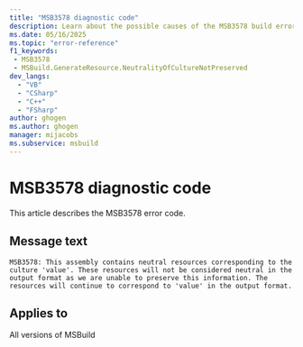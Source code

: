```yaml
---
title: "MSB3578 diagnostic code"
description: Learn about the possible causes of the MSB3578 build error, and get troubleshooting tips.
ms.date: 05/16/2025
ms.topic: "error-reference"
f1_keywords:
 - MSB3578
 - MSBuild.GenerateResource.NeutralityOfCultureNotPreserved
dev_langs:
  - "VB"
  - "CSharp"
  - "C++"
  - "FSharp"
author: ghogen
ms.author: ghogen
manager: mijacobs
ms.subservice: msbuild
---
```


# MSB3578 diagnostic code

<!-- :::ErrorDefinitionDescription::: -->
<!-- :::editable-content name="introDescription"::: -->
This article describes the MSB3578 error code.
<!-- :::editable-content-end::: -->

## Message text

<!-- :::editable-content name="messageText"::: -->
`MSB3578: This assembly contains neutral resources corresponding to the culture 'value'. These resources will not be considered neutral in the output format as we are unable to preserve this information. The resources will continue to correspond to 'value' in the output format.`
<!-- :::editable-content-end::: -->
<!-- MSB3578: This assembly contains neutral resources corresponding to the culture "{0}". These resources will not be considered neutral in the output format as we are unable to preserve this information. The resources will continue to correspond to "{0}" in the output format. -->

<!-- :::editable-content name="postOutputDescription"::: -->
<!--
{StrBegin="MSB3578: "}
-->
<!-- :::editable-content-end::: -->
<!-- :::ErrorDefinitionDescription-end::: -->

## Applies to

All versions of MSBuild
